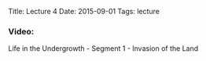 Title: Lecture 4
Date: 2015-09-01
Tags: lecture

### Video:
Life in the Undergrowth - Segment 1 - Invasion of the Land
